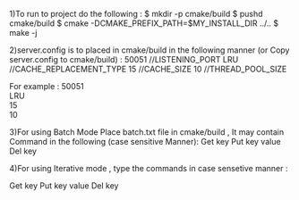 1)To run to project do the following :
$ mkdir -p cmake/build
$ pushd cmake/build
$ cmake -DCMAKE_PREFIX_PATH=$MY_INSTALL_DIR ../..
$ make -j

2)server.config is to placed in cmake/build in the following manner (or Copy server.config to cmake/build)  :
50051					//LISTENING_PORT
LRU						//CACHE_REPLACEMENT_TYPE
15						//CACHE_SIZE
10						//THREAD_POOL_SIZE

For example : 
50051					
LRU						
15						
10	

3)For using Batch Mode Place batch.txt file in cmake/build , It may contain Command in the following (case sensitive Manner):
Get key
Put key value
Del key

4)For using Iterative mode , type the commands in case sensetive manner :

Get key
Put key value
Del key
